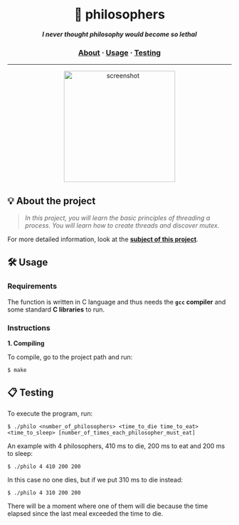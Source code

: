<h1 align="center">
	🍴 philosophers
</h1>

<p align="center">
	<b><i>I never thought philosophy would become so lethal</i></b><br>
</p>

<h3 align="center">
	<a href="#%EF%B8%8F-about">About</a>
	<span> · </span>
	<a href="#%EF%B8%8F-usage">Usage</a>
	<span> · </span>
	<a href="#-testing">Testing</a>
</h3>

---

<p align="center">
	<img width="250" alt="screenshot" src="https://github.com/mhernangilp/philo/assets/123759990/92442bb5-faf2-4f64-a200-67c8c5262ebb">
</p>

## 💡 About the project

> _In this project, you will learn the basic principles of threading a process.
You will learn how to create threads and discover mutex._


For more detailed information, look at the [**subject of this project**](https://github.com/mhernangilp/philo/blob/main/es.subject.philo.pdf).


## 🛠️ Usage

### Requirements

The function is written in C language and thus needs the **`gcc` compiler** and some standard **C libraries** to run.

### Instructions

**1. Compiling**

To compile, go to the project path and run:

```shell
$ make
```


## 📋 Testing

To execute the program, run:

```shell
$ ./philo <number_of_philosophers> <time_to_die time_to_eat> <time_to_sleep> [number_of_times_each_philosopher_must_eat]
```

An example with 4 philosophers, 410 ms to die, 200 ms to eat and 200 ms to sleep:

```shell
$ ./philo 4 410 200 200
```

In this case no one dies, but if we put 310 ms to die instead:

```shell
$ ./philo 4 310 200 200
```

There will be a moment where one of them will die because the time elapsed since the last meal exceeded the time to die.
